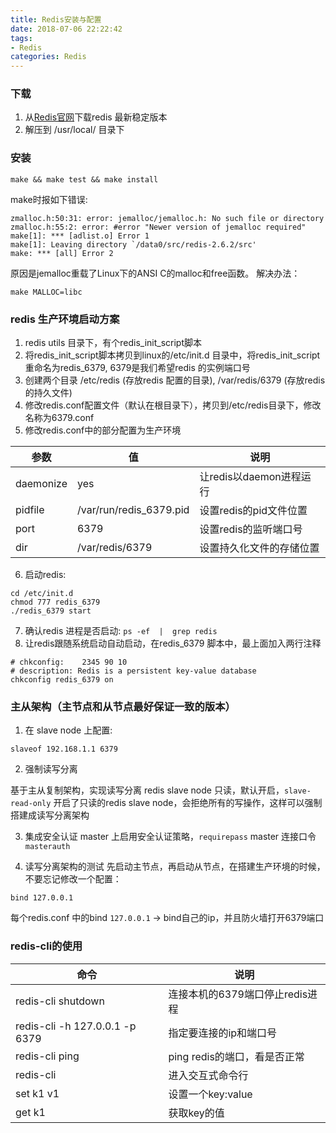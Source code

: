 ```yaml
---
title: Redis安装与配置
date: 2018-07-06 22:22:42
tags:
- Redis
categories: Redis
---
```


### 下载

1. 从[Redis官网](www.redis.io)下载redis 最新稳定版本
2. 解压到 /usr/local/ 目录下

### 安装

```
make && make test && make install
```
make时报如下错误:

```
zmalloc.h:50:31: error: jemalloc/jemalloc.h: No such file or directory
zmalloc.h:55:2: error: #error "Newer version of jemalloc required"
make[1]: *** [adlist.o] Error 1
make[1]: Leaving directory `/data0/src/redis-2.6.2/src'
make: *** [all] Error 2
```

原因是jemalloc重载了Linux下的ANSI C的malloc和free函数。
解决办法：

```
make MALLOC=libc
```
### redis 生产环境启动方案

1. redis utils 目录下，有个redis_init_script脚本
2. 将redis_init_script脚本拷贝到linux的/etc/init.d 目录中，将redis_init_script重命名为redis_6379,   6379是我们希望redis 的实例端口号
3. 创建两个目录 /etc/redis (存放redis 配置的目录), /var/redis/6379 (存放redis的持久文件)
4. 修改redis.conf配置文件（默认在根目录下），拷贝到/etc/redis目录下，修改名称为6379.conf
5. 修改redis.conf中的部分配置为生产环境

| 参数   | 值   |  说明  |
| --- | --- | --- |
| daemonize | yes   |   让redis以daemon进程运行 |
| pidfile   |  /var/run/redis_6379.pid | 设置redis的pid文件位置 |
| port      | 6379  | 设置redis的监听端口号 |
| dir       | /var/redis/6379 | 设置持久化文件的存储位置 |

6. 启动redis:

```
cd /etc/init.d 
chmod 777 redis_6379 
./redis_6379 start
```

7. 确认redis 进程是否启动: `ps -ef  |  grep redis`
8. 让redis跟随系统启动自动启动，在redis_6379 脚本中，最上面加入两行注释

```
# chkconfig:    2345 90 10
# description: Redis is a persistent key-value database
chkconfig redis_6379 on   
```

### 主从架构（主节点和从节点最好保证一致的版本）

1. 在 slave node 上配置:

```
slaveof 192.168.1.1 6379
```
2. 强制读写分离

基于主从复制架构，实现读写分离
redis slave node 只读，默认开启，`slave-read-only`
开启了只读的redis slave node，会拒绝所有的写操作，这样可以强制搭建成读写分离架构

3. 集成安全认证
master 上启用安全认证策略，`requirepass`
master 连接口令 `masterauth`

4. 读写分离架构的测试
先启动主节点，再启动从节点，在搭建生产环境的时候，不要忘记修改一个配置：

```
bind 127.0.0.1
```
每个redis.conf 中的bind `127.0.0.1` -> bind自己的ip，并且防火墙打开6379端口

###  redis-cli的使用
| 命令  |  说明  |
| --- | --- |
| redis-cli shutdown |连接本机的6379端口停止redis进程 |
|redis-cli -h 127.0.0.1 -p 6379 |指定要连接的ip和端口号|
|redis-cli ping | ping redis的端口，看是否正常|
|redis-cli |进入交互式命令行|
|set k1 v1| 设置一个key:value|
|get k1 | 获取key的值|


